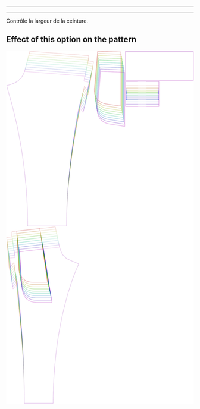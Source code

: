 - - -
- - -
Contrôle la largeur de la ceinture.


## Effect of this option on the pattern
![This image shows the effect of this option by superimposing several variants that have a different value for this option](paco_waistbandwidth_sample.svg "Effect of this option on the pattern")
